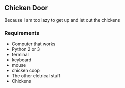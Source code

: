 ## Chicken Door

Because I am too lazy to get up and let out the chickens

### Requirements

- Computer that works
- Python 2 or 3
- terminal
- keyboard 
- mouse
- chicken coop
- The other eletrical stuff
- Chickens


